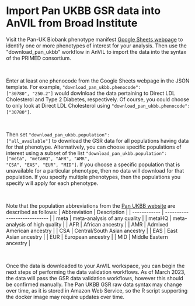 # Import Pan UKBB GSR data into AnVIL from Broad Institute

Visit the Pan-UK Biobank phenotype manifest [Google Sheets webpage](https://docs.google.com/spreadsheets/d/1AeeADtT0U1AukliiNyiVzVRdLYPkTbruQSk38DeutU8/edit#gid=1450719288) to identify one or more phenotypes of interest for your analysis. Then use the "download_pan_ukbb" workflow in AnVIL to import the data into the syntax of the PRIMED consortium.

<br/>

Enter at least one phenocode from the Google Sheets webpage in the JSON template. For example, <code>"download_pan_ukbb.phenocode": ["30780", "250.2"]</code> would dowlnload the data pertaining to Direct LDL Cholesterol and Type 2 Diabetes, respectively. Of course, you could choose to only look at Direct LDL Cholesterol using <code>"download_pan_ukbb.phenocode": ["30780"]</code>.

<br/>

Then set <code>"download_pan_ukbb.population": ["all_available"]</code> to download the GSR data for all populations having data for that phenotype. Alternatively, you can choose specific populations of interest using a subset of the list <code>"download_pan_ukbb.population": ["meta", "metaHQ", "AFR", "AMR", "CSA", "EAS", "EUR", "MID"]</code>. If you choose a specific population that is unavailable for a particular phenotype, then no data will download for that population. If you specify multiple phenotypes, then the populations you specify will apply for each phenotype.

<br/>

Note that the population abbreviations from the [Pan UKBB website](https://pan.ukbb.broadinstitute.org/docs/technical-overview) are described as follows:
| Abbreviation | Description                   |
| ------------ | ----------------------------  |
| meta         | meta-analysis of any quality  |
| metaHQ       | meta-analysis of high quality |
| AFR          | African ancestry              |
| AMR          | Admixed American ancestry     |
| CSA          | Central/South Asian ancestry  |
| EAS          | East Asian ancestry           |
| EUR          | European ancestry             |
| MID          | Middle Eastern ancestry       |

<br/>

Once the data is downloaded to your AnVIL workspace, you can begin the next steps of performing the data validation workflows. As of March 2023, the data will pass the GSR data validation workflows, however this should be confirmed manually. The Pan UKBB GSR raw data syntax may change over time, as it is stored in Amazon Web Service, so the R script supporting the docker image may require updates over time.
